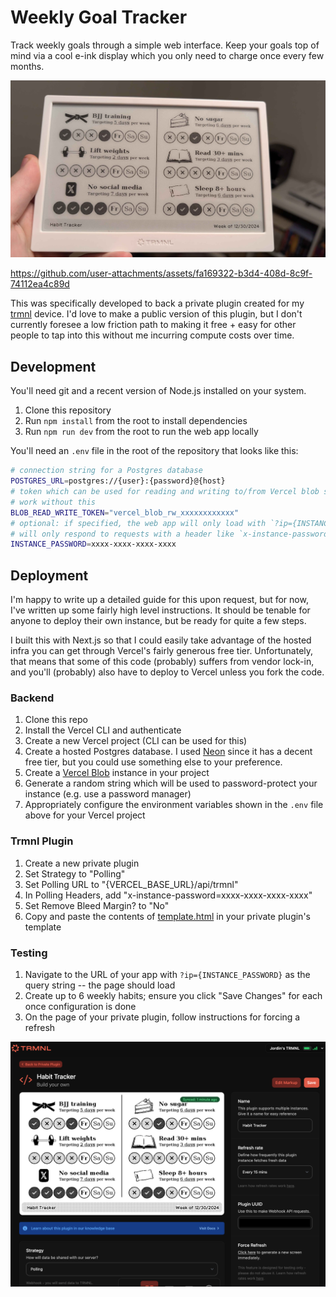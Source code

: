 # Weekly Goal Tracker

Track weekly goals through a simple web interface. Keep your goals top of mind via a cool e-ink display which you only need to charge once every few months.

![Picture of the goal tracker in action, deployed on the trmnl screen](pic.jpg)

https://github.com/user-attachments/assets/fa169322-b3d4-408d-8c9f-74112ea4c89d

This was specifically developed to back a private plugin created for my [trmnl](https://usetrmnl.com/) device. I'd love to make a public version of this plugin, but I don't currently foresee a low friction path to making it free + easy for other people to tap into this without me incurring compute costs over time.

## Development

You'll need git and a recent version of Node.js installed on your system.

1. Clone this repository
2. Run `npm install` from the root to install dependencies
3. Run `npm run dev` from the root to run the web app locally

You'll need an `.env` file in the root of the repository that looks like this:

```sh
# connection string for a Postgres database
POSTGRES_URL=postgres://{user}:{password}@{host}
# token which can be used for reading and writing to/from Vercel blob storage -- image uploads won't
# work without this
BLOB_READ_WRITE_TOKEN="vercel_blob_rw_xxxxxxxxxxxx"
# optional: if specified, the web app will only load with `?ip={INSTANCE_PASSWORD}`, and the API
# will only respond to requests with a header like `x-instance-password={INSTANCE_PASSWORD}
INSTANCE_PASSWORD=xxxx-xxxx-xxxx-xxxx
```

## Deployment
I'm happy to write up a detailed guide for this upon request, but for now, I've written up some fairly high level instructions. It should be tenable for anyone to deploy their own instance, but be ready for quite a few steps.

I built this with Next.js so that I could easily take advantage of the hosted infra you can get through Vercel's fairly generous free tier. Unfortunately, that means that some of this code (probably) suffers from vendor lock-in, and you'll (probably) also have to deploy to Vercel unless you fork the code.

### Backend

1. Clone this repo
2. Install the Vercel CLI and authenticate
3. Create a new Vercel project (CLI can be used for this)
4. Create a hosted Postgres database. I used [Neon](https://vercel.com/marketplace/neon) since it has a decent free tier, but you could use something else to your preference.
5. Create a [Vercel Blob](https://vercel.com/docs/storage/vercel-blob) instance in your project
6. Generate a random string which will be used to password-protect your instance (e.g. use a password manager)
7. Appropriately configure the environment variables shown in the `.env` file above for your Vercel project

### Trmnl Plugin

1. Create a new private plugin
2. Set Strategy to "Polling"
3. Set Polling URL to "{VERCEL_BASE_URL}/api/trmnl"
4. In Polling Headers, add "x-instance-password=xxxx-xxxx-xxxx-xxxx"
5. Set Remove Bleed Margin? to "No"
6. Copy and paste the contents of [template.html](template.html) in your private plugin's template

### Testing

1. Navigate to the URL of your app with `?ip={INSTANCE_PASSWORD}` as the query string -- the page should load
2. Create up to 6 weekly habits; ensure you click "Save Changes" for each once configuration is done
3. On the page of your private plugin, follow instructions for forcing a refresh

![Screenshot of private plugin page](screenshot.png)
